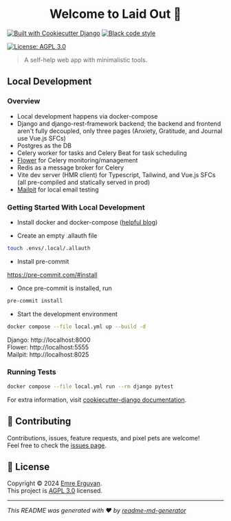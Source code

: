 <h1 align="center">Welcome to Laid Out 🖤</h1>

[![Built with Cookiecutter Django](https://img.shields.io/badge/built%20with-Cookiecutter%20Django-ff69b4.svg?logo=cookiecutter)](https://github.com/cookiecutter/cookiecutter-django/)
[![Black code style](https://img.shields.io/badge/code%20style-black-000000.svg)](https://github.com/ambv/black)

<p>
  <a href="https://github.com/chopin-coding/laid-out/blob/main/LICENSE" target="_blank">
    <img alt="License: AGPL 3.0" src="https://img.shields.io/badge/License-AGPL 3.0-yellow.svg" />
  </a>
</p>

> A self-help web app with minimalistic tools.

## Local Development

### Overview

- Local development happens via docker-compose
- Django and django-rest-framework backend; the backend and frontend aren't fully decoupled, only three pages (Anxiety,
  Gratitude, and Journal use Vue.js SFCs)
- Postgres as the DB
- Celery worker for tasks and Celery Beat for task scheduling
- [Flower](https://flower.readthedocs.io/en/latest/) for Celery monitoring/management
- Redis as a message broker for Celery
- Vite dev server (HMR client) for Typescript, Tailwind, and Vue.js SFCs (all pre-compiled and statically served in
  prod)
- [Mailpit](https://github.com/axllent/mailpit) for local email testing

### Getting Started With Local Development

- Install docker and
  docker-compose ([helpful blog](https://www.digitalocean.com/community/tutorials/how-to-install-and-use-docker-on-ubuntu-22-04))


- Create an empty .allauth file

```sh
touch .envs/.local/.allauth
```

- Install pre-commit

https://pre-commit.com/#install

- Once pre-commit is installed, run

```sh
pre-commit install
```

- Start the development environment

```sh
docker compose --file local.yml up --build -d
```

Django: http://localhost:8000 <br>
Flower: http://localhost:5555 <br>
Mailpit: http://localhost:8025

### Running Tests

```sh
docker compose --file local.yml run --rm django pytest
```

For extra information,
  visit [cookiecutter-django documentation](https://cookiecutter-django.readthedocs.io/en/latest/developing-locally-docker.html).

## 🤝 Contributing

Contributions, issues, feature requests, and pixel pets are welcome! <br>
Feel free to check the [issues page](https://github.com/chopin-coding/laid-out/issues).

## 📝 License

Copyright © 2024 [Emre Erguvan](https://github.com/chopin-coding).<br />
This project is [AGPL 3.0](https://github.com/chopin-coding/laid-out/blob/main/LICENSE) licensed.

***
_This README was generated with ❤️ by [readme-md-generator](https://github.com/kefranabg/readme-md-generator)_
